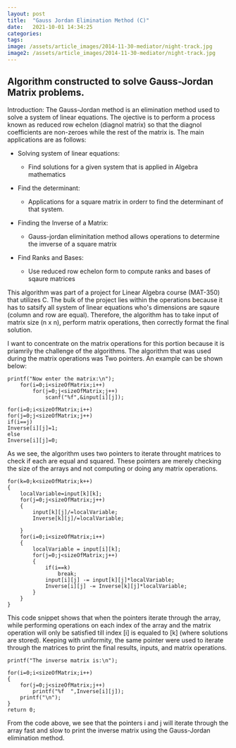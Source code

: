 ```yaml
---
layout: post
title:  "Gauss Jordan Elimination Method (C)"
date:   2021-10-01 14:34:25
categories: 
tags: 
image: /assets/article_images/2014-11-30-mediator/night-track.jpg
image2: /assets/article_images/2014-11-30-mediator/night-track.jpg
---
```


## Algorithm constructed to solve Gauss-Jordan Matrix problems.

Introduction: The Gauss-Jordan method is an elimination method used to solve a system of linear equations. The ojective is to perform a process known as reduced row echelon (diagnol matrix) so that the diagnol coefficients are non-zeroes while the rest of the matrix is. The main applications are as follows: 
  * Solving system of linear equations:
    * Find solutions for a given system that is applied in Algebra mathematics
  
  * Find the determinant:
    * Applications for a square matrix in orderr to find the determinant of that system.
  
  * Finding the Inverse of a Matrix:
    * Gauss-jordan eliminitation method allows operations to determine the imverse of a square matrix
  
  * Find Ranks and Bases:
    * Use reduced row echelon form to compute ranks and bases of sqaure matrices

This algorithm was part of a project for Linear Algebra course (MAT-350) that utilizes C. The bulk of the project lies within the operations because it has to satsify all system of linear equations who's dimensions are sqaure (column and row are equal). Therefore, the algorithm has to take input of matrix size (n x n), perform matrix operations, then correctly format the final solution. 

I want to concentrate on the matrix operations for this portion because it is priamrily the challenge of the algorithms. The algorithm that was used during the matrix operations was Two pointers. An example can be shown below:


	printf("Now enter the matrix:\n");						
		for(i=0;i<sizeOfMatrix;i++)
			for(j=0;j<sizeOfMatrix;j++)
				scanf("%f",&input[i][j]);

	for(i=0;i<sizeOfMatrix;i++)									
	for(j=0;j<sizeOfMatrix;j++)							
	if(i==j)										
	Inverse[i][j]=1;									
	else											
	Inverse[i][j]=0;
	
	
As we see, the algorithm uses two pointers to iterate throught matrices to check if each are equal and squared. These pointers are merely checking the size of the arrays and not computing or doing any matrix operations. 
	
	
	for(k=0;k<sizeOfMatrix;k++)									 
	{														
		localVariable=input[k][k];										
		for(j=0;j<sizeOfMatrix;j++)								
		{
			input[k][j]/=localVariable;									
			Inverse[k][j]/=localVariable;									

		}													
		for(i=0;i<sizeOfMatrix;i++)									
		{
			localVariable = input[i][k];									
			for(j=0;j<sizeOfMatrix;j++)							
			{												
				if(i==k)
					break;									
				input[i][j] -= input[k][j]*localVariable;						
				Inverse[i][j] -= Inverse[k][j]*localVariable;						
			}
		}
	}
	
	
This code snippet shows that when the pointers iterate through the array, while performing operations on each index of the array and the matrix operation will only be satisfied till index [i] is equaled to [k] (where solutions are stored). Keeping with uniformity, the same pointer were used to iterate through the matrices to print the final results, inputs, and matrix operations.
	
	
	printf("The inverse matrix is:\n");				

	for(i=0;i<sizeOfMatrix;i++)
	{
		for(j=0;j<sizeOfMatrix;j++)
			printf("%f	",Inverse[i][j]);
		printf("\n");
	}
	return 0;
	
	
From the code above, we see that the pointers i and j will iterate through the array fast and slow to print the inverse matrix using the Gauss-Jordan elimination method.
